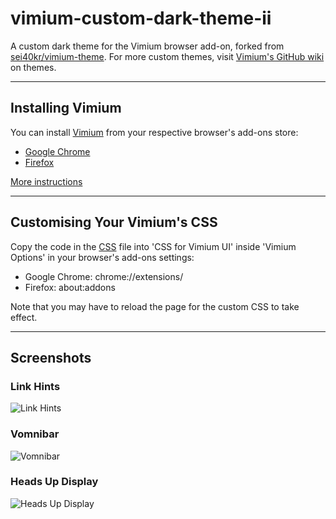 # vimium-custom-dark-theme-ii
A custom dark theme for the Vimium browser add-on, forked from [sei40kr/vimium-theme](https://github.com/sei40kr/vimium-theme). For more custom themes, visit [Vimium's GitHub wiki](https://github.com/philc/vimium/wiki/Theme) on themes.

---
## Installing Vimium

You can install [Vimium](https://github.com/philc/vimium) from your respective browser's add-ons store:

- [Google Chrome](https://chrome.google.com/webstore/detail/vimium/dbepggeogbaibhgnhhndojpepiihcmeb?hl=en)
- [Firefox](https://addons.mozilla.org/en-GB/firefox/addon/vimium-ff/)

[More instructions](https://github.com/philc/vimium)

---
## Customising Your Vimium's CSS

Copy the code in the [CSS](https://github.com/ghzliahlam/vimium-custom-dark-theme-ii/blob/master/vimium-custom-dark-theme-ii.css) file into 'CSS for Vimium UI' inside 'Vimium Options' in your browser's add-ons settings:

- Google Chrome: chrome://extensions/
- Firefox: about:addons

Note that you may have to reload the page for the custom CSS to take effect.

---
## Screenshots

### Link Hints

![Link Hints](https://raw.githubusercontent.com/ghzliahlam/vimium-custom-dark-theme-ii/master/screenshot-link-hints.png)

### Vomnibar

![Vomnibar](https://raw.githubusercontent.com/ghzliahlam/vimium-custom-dark-theme-ii/master/screenshot-vomnibar.png)

### Heads Up Display

![Heads Up Display](https://raw.githubusercontent.com/ghzliahlam/vimium-custom-dark-theme-ii/master/screenshot-heads-up-display.png)

